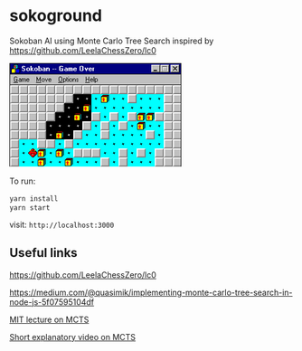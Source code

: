 # sokoground

Sokoban AI using Monte Carlo Tree Search inspired by https://github.com/LeelaChessZero/lc0

![Classic Sokoban](https://github.com/eguneys/sokoground/blob/master/assets/soko.gif)

To run:

    yarn install
    yarn start

visit: `http://localhost:3000`

## Useful links

https://github.com/LeelaChessZero/lc0

https://medium.com/@quasimik/implementing-monte-carlo-tree-search-in-node-js-5f07595104df

[MIT lecture on MCTS](https://www.youtube.com/watch?v=xmImNoDc9Z4)

[Short explanatory video on MCTS](https://www.youtube.com/watch?v=NjeYgIbPMmg)
